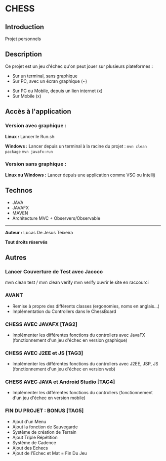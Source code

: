 # CHESS

## Introduction

Projet personnels

## Description

Ce projet est un jeu d'échec qu'on peut jouer sur plusieurs plateformes :
- Sur un terminal, sans graphique
- Sur PC, avec un écran graphique (~)
* Sur PC ou Mobile, depuis un lien internet (x)
* Sur Mobile (x)

## Accès à l'application

### Version avec graphique :

**Linux :** 
Lancer le Run.sh

**Windows :** 
Lancer depuis un terminal à la racine du projet :
`mvn clean package`
`mvn javafx:run`

### Version sans graphique :

**Linux ou Windows :** Lancer depuis une application comme VSC ou Intellij

## Technos

- JAVA
- JAVAFX
- MAVEN
- Architecture MVC + Observers/Observable

---

**__Auteur :__** Lucas De Jesus Teixeira

**Tout droits réservés**

## Autres

### Lancer Couverture de Test avec Jacoco
mvn clean test / mvn clean verify
mvn verify
ouvrir le site en raccourci

### AVANT
- Remise à propre des différents classes (ergonomies, noms en anglais...)
- Implémentation du Controllers dans le ChessBoard

### CHESS AVEC JAVAFX [TAG2]
- Implémenter les différentes fonctions du controllers avec JavaFX (fonctionnement d'un jeu d'échec en version graphique)

### CHESS AVEC J2EE et JS [TAG3]
- Implémenter les différentes fonctions du controllers avec J2EE, JSP, JS (fonctionnement d'un jeu d'échec en version web)

### CHESS AVEC JAVA et Android Studio [TAG4]
- Implémenter les différentes fonctions du controllers (fonctionnement d'un jeu d'échec en version mobile)

### FIN DU PROJET : BONUS [TAG5]
- Ajout d'un Menu
- Ajout la fonction de Sauvegarde
- Système de création de Terrain
- Ajout Triple Répétition
- Système de Cadence
- Ajout des Echecs
- Ajout de l'Echec et Mat = Fin Du Jeu